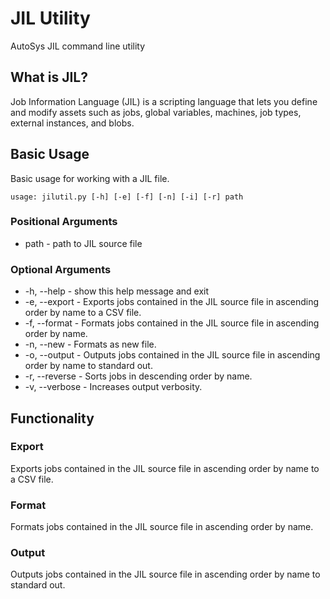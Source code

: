 # JIL Utility
AutoSys JIL command line utility

## What is JIL?
Job Information Language (JIL) is a scripting language that lets you define and modify assets such as jobs, global variables, machines, job types, external instances, and blobs.

## Basic Usage

Basic usage for working with a JIL file.

```usage: jilutil.py [-h] [-e] [-f] [-n] [-i] [-r] path```

### Positional Arguments
- path - path to JIL source file

### Optional Arguments
- -h, --help - show this help message and exit
- -e, --export - Exports jobs contained in the JIL source file in ascending order by name to a CSV file.
- -f, --format - Formats jobs contained in the JIL source file in ascending order by name.
- -n, --new - Formats as new file.
- -o, --output - Outputs jobs contained in the JIL source file in ascending order by name to standard out.
- -r, --reverse - Sorts jobs in descending order by name.
- -v, --verbose - Increases output verbosity.

## Functionality

### Export
Exports jobs contained in the JIL source file in ascending order by name to a CSV file.

### Format
Formats jobs contained in the JIL source file in ascending order by name.

### Output
Outputs jobs contained in the JIL source file in ascending order by name to standard out.
